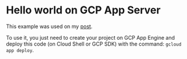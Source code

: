 # Hello world on GCP App Server

This example was used on my [post](https://dev.to/odilonjk/seu-primeiro-servico-go-na-google-cloud-app-engine-310a).

To use it, you just need to create your project on GCP App Engine and deploy this code (on Cloud Shell or GCP SDK) with the command: `gcloud app deploy`.
